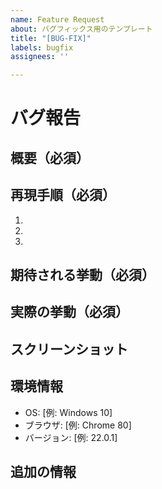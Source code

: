 ```yaml
---
name: Feature Request
about: バグフィックス用のテンプレート
title: "[BUG-FIX]"
labels: bugfix
assignees: ''

---
```


# バグ報告

## 概要（必須）
<!-- バグの簡潔な説明を書く -->

## 再現手順（必須）
<!-- バグを再現するための手順を【詳細に】書く -->
1. 
2. 
3. 

## 期待される挙動（必須）
<!-- バグがない場合に期待される挙動を書く -->

## 実際の挙動（必須）
<!-- 実際に発生している挙動をを書く -->

## スクリーンショット
<!-- 問題を示すスクリーンショットがあれば添付する -->

## 環境情報
<!-- バグが発生した環境に関する情報を記載する -->
- OS: [例: Windows 10]
- ブラウザ: [例: Chrome 80]
- バージョン: [例: 22.0.1]

## 追加の情報
<!-- 問題に関連するその他の情報があればここに追加する -->
